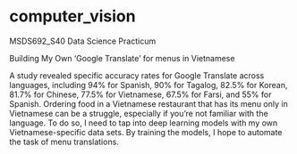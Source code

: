 # computer_vision
MSDS692_S40 Data Science Practicum

Building My Own ‘Google Translate’ for menus in Vietnamese

A study revealed specific accuracy rates for Google Translate across languages, including 94% for Spanish, 90% for Tagalog, 82.5% for Korean, 81.7% for Chinese, 77.5% for Vietnamese, 67.5% for Farsi, and 55% for Spanish. Ordering food in a Vietnamese restaurant that has its menu only in Vietnamese can be a struggle, especially if you’re not familiar with the language. To do so, I need to tap into deep learning models with my own Vietnamese-specific data sets. By training the models, I hope to automate the task of menu translations.
